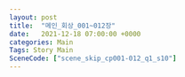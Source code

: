 ```yaml
---
layout: post
title:  "메인_회상_001~012장"
date:   2021-12-18 07:00:00 +0000
categories: Main
Tags: Story Main
SceneCode: ["scene_skip_cp001-012_q1_s10"]
---
```

